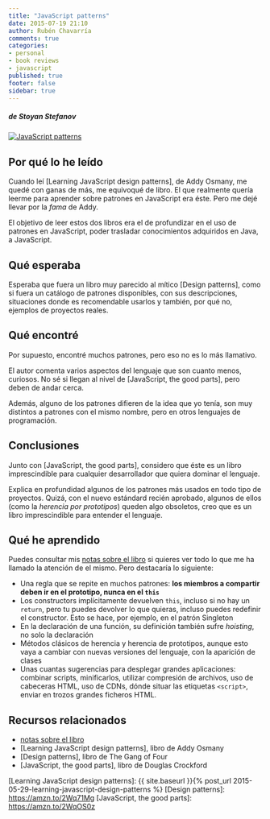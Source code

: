 ```yaml
---
title: "JavaScript patterns"
date: 2015-07-19 21:10
author: Rubén Chavarría
comments: true
categories: 
- personal
- book reviews
- javascript
published: true
footer: false
sidebar: true
---
```


##### de Stoyan Stefanov

[![JavaScript patterns](http://akamaicovers.oreilly.com/images/9780596806767/lrg.jpg)](https://amzn.to/2Ose83Z)

## Por qué lo he leído

Cuando leí [Learning JavaScript design patterns], de Addy Osmany, me quedé con
ganas de más, me equivoqué de libro. El que realmente quería leerme para
aprender sobre patrones en JavaScript era éste. Pero me dejé llevar por la
*fama* de Addy.

El objetivo de leer estos dos libros era el de profundizar en el uso de patrones
en JavaScript, poder trasladar conocimientos adquiridos en Java, a JavaScript.

<!-- more -->

## Qué esperaba

Esperaba que fuera un libro muy parecido al mítico [Design patterns], como si
fuera un catálogo de patrones disponibles, con sus descripciones, situaciones
donde es recomendable usarlos y también, por qué no, ejemplos de proyectos
reales.

## Qué encontré

Por supuesto, encontré muchos patrones, pero eso no es lo más llamativo.

El autor comenta varios aspectos del lenguaje que son cuanto menos, curiosos. No
sé si llegan al nivel de [JavaScript, the good parts], pero deben de andar 
cerca. 

Además, alguno de los patrones difieren de la idea que yo tenía, son muy
distintos a patrones con el mismo nombre, pero en otros lenguajes de
programación.

## Conclusiones

Junto con [JavaScript, the good parts], considero que éste es un libro imprescindible
para cualquier desarrollador que quiera dominar el lenguaje.

Explica en profundidad algunos de los patrones más usados en todo tipo de
proyectos. Quizá, con el nuevo estándard recién aprobado, algunos de ellos
(como la *herencia por prototipos*) queden algo obsoletos, creo que es
un libro imprescindible para entender el lenguaje.

## Qué he aprendido

Puedes consultar mis [notas sobre el libro] si quieres ver todo lo que me
ha llamado la atención de el mismo. Pero destacaría lo siguiente:

- Una regla que se repite en muchos patrones: **los miembros a compartir deben
ir en el prototipo, nunca en el `this`**
- Los constructors implícitamente devuelven `this`, incluso si no hay un
`return`, pero tu puedes devolver lo que quieras, incluso puedes redefinir el
constructor. Esto se hace, por ejemplo, en el patrón Singleton
- En la declaración de una función, su definición también sufre *hoisting*, no
solo la declaración
- Métodos clásicos de herencia y herencia de prototipos, aunque esto vaya a
cambiar con nuevas versiones del lenguaje, con la aparición de clases
- Unas cuantas sugerencias para desplegar grandes aplicaciones: combinar scripts,
minificarlos, utilizar compresión de archivos, uso de cabeceras HTML, uso de
CDNs, dónde situar las etiquetas `<script>`, enviar en trozos grandes ficheros
HTML.

## Recursos relacionados

- [notas sobre el libro]
- [Learning JavaScript design patterns], libro de Addy Osmany
- [Design patterns], libro de The Gang of Four
- [JavaScript, the good parts], libro de Douglas Crockford

[notas sobre el libro]: https://github.com/rchavarria/blog-post-incubator/blob/master/published-book-notes/javascript-patterns-by-stoyan-stefanov.markdown
[Learning JavaScript design patterns]: {{ site.baseurl }}{% post_url 2015-05-29-learning-javascript-design-patterns %}
[Design patterns]: https://amzn.to/2Wq71Mg
[JavaScript, the good parts]: https://amzn.to/2WqOS0z
